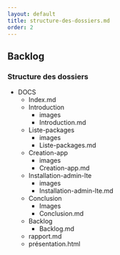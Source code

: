 ```yaml
---
layout: default
title: structure-des-dossiers.md
order: 2
---
```

<!--  -->

## Backlog

### Structure des dossiers

- DOCS
  - Index.md
  - Introduction
    - images
    - Introduction.md
  - Liste-packages
    - images
    - Liste-packages.md
  - Creation-app
    - images
    - Creation-app.md
  - Installation-admin-lte
    - images
    - Installation-admin-lte.md
  - Conclusion
    - Images
    - Conclusion.md
  - Backlog
    - Backlog.md
  -  rapport.md
  -  présentation.html
